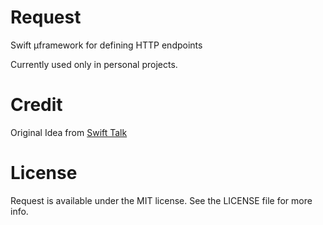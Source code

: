 # Request

Swift µframework for defining HTTP endpoints

Currently used only in personal projects.

# Credit
Original Idea from [Swift Talk](https://talk.objc.io)

# License
Request is available under the MIT license. See the LICENSE file for more info.
